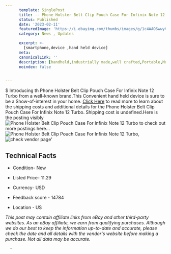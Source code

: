 ```yaml
---
      template: SinglePost
      title: -- Phone Holster Belt Clip Pouch Case For Infinix Note 12 Turbo
      status: Published
      date: '2023-02-11'
      featuredImage: 'https://i.ebayimg.com/thumbs/images/g/1c4AAOSwwyVf8xKc/s-l225.jpg'
      category: News , Updates

      excerpt: >-
        [smartphone,device ,hand held device]
      meta:
      canonicalLink: ''
      description: [handheld,industrially made,well crafted,Portable,Mobile,Compact,Convenient,Lightweight,Maneuverable,Man-portable,Miniature,Carriable,Hand-held,Light,Holdable,Transportable,Mobile device,Pocket-sized,On-the-go,Wireless,Cordless,Compact size,Convenient size, smartphone,device ,hand held device]
      noindex: false
      

---
```

$
      Introducing th Phone Holster Belt Clip Pouch Case For Infinix Note 12 Turbo from a well-known brand.This Convenient hand held device is sure to be a Show-of-interest in your home. [Click Here](https://www.ebay.com/itm/334450881762?hash=item4dded374e2%3Ag%3A1c4AAOSwwyVf8xKc&mkevt=1&mkcid=1&mkrid=711-53200-19255-0&campid=%253CePNCampaignId%253E&customid=%253CreferenceId%253E&toolid=10049) to read more to learn about the shipping costs and additional details for the Phone Holster Belt Clip Pouch Case For Infinix Note 12 Turbo. Shipping cost is undefined.Here is the posting visibly ![Phone Holster Belt Clip Pouch Case For Infinix Note 12 Turbo](https://i.ebayimg.com/thumbs/images/g/1c4AAOSwwyVf8xKc/s-l225.jpg) to check out more postings here... ![Phone Holster Belt Clip Pouch Case For Infinix Note 12 Turbo](https://i.ebayimg.com/images/g/1c4AAOSwwyVf8xKc/s-l1200.jpg), ![check vendor page](https://origin-galleryplus.ebayimg.com/ws/web/334450881762_2_0_1/225x225.jpg,https://origin-galleryplus.ebayimg.com/ws/web/334450881762_3_0_1/225x225.jpg,https://origin-galleryplus.ebayimg.com/ws/web/334450881762_4_0_1/225x225.jpg,https://origin-galleryplus.ebayimg.com/ws/web/334450881762_5_0_1/225x225.jpg,https://origin-galleryplus.ebayimg.com/ws/web/334450881762_6_0_1/225x225.jpg,https://origin-galleryplus.ebayimg.com/ws/web/334450881762_7_0_1/225x225.jpg,https://origin-galleryplus.ebayimg.com/ws/web/334450881762_8_0_1/225x225.jpg,https://origin-galleryplus.ebayimg.com/ws/web/334450881762_9_0_1/225x225.jpg,https://origin-galleryplus.ebayimg.com/ws/web/334450881762_10_0_1/225x225.jpg)'

      

 ## Technical Facts 



     
      

 - Condition- New 


      

 - Listed Price- 11.29 


      

 - Currency- USD 


      

 - Feedback score - 14784 


      

 - Location - US 


      
      

 *_This post may contain affiliate links from eBay and other third-party websites. As an eBay affiliate, we earn from qualifying purchases. Although we do our best to keep the information up-to-date and accurate, please check the date and all details with the vendor's website before making a purchase. Not all data may be accurate._*




      -
